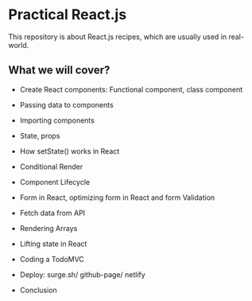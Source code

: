 # Practical React.js

This repository is about React.js recipes, which are usually used in real-world.

## What we will cover?

* Create React components: Functional component, class component

* Passing data to components

* Importing components

* State, props

* How setState() works in React

* Conditional Render

* Component Lifecycle

* Form in React, optimizing form in React and form Validation

* Fetch data from API

* Rendering Arrays

* Lifting state in React

* Coding a TodoMVC

* Deploy: surge.sh/ github-page/ netlify

* Conclusion